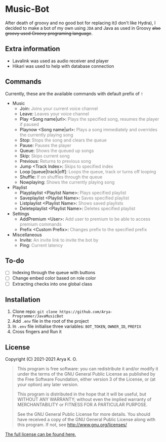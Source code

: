 # Music-Bot

After death of groovy and no good bot for replacing it(I 
don't like Hydra), I decided to make a bot of my own
using `JDA` and Java as used in Groovy ~~also groovy used 
Groovy programing language~~.

## Extra information
  - Lavalink was used as audio receiver and player
  - Hikari was used to help with database connection

## Commands
  Currently, these are the available commands with default prefix of `!`
  - Music
    - Join: <span style="opacity: 0.5">Joins your current voice channel</span>
    - Leave: <span style="opacity: 0.5">Leaves your voice channel</span>
    - Play <Song name|url>: <span style="opacity: 0.5">Plays the specified song, resumes the player if paused</span>
    - Playnow <Song name|url>: <span style="opacity: 0.5">Plays a song immediately and overrides the currently playing song</span>
    - Stop: <span style="opacity: 0.5">Stops the song and clears the queue</span>
    - Pause: <span style="opacity: 0.5">Pauses the player</span>
    - Queue: <span style="opacity: 0.5">Shows the queued up songs</span>
    - Skip: <span style="opacity: 0.5">Skips current song</span>
    - Previous: <span style="opacity: 0.5">Returns to previous song</span>
    - Jump \<Track Index>: <span style="opacity: 0.5">Skips to specified index</span>
    - Loop [queue|track|off]: <span style="opacity: 0.5">Loops the queue, track or turns off looping</span>
    - Shuffle: <span style="opacity: 0.5">If on shuffles through the queue</span>
    - Nowplaying: <span style="opacity: 0.5">Shows the currently playing song</span>
  - Playlist
    - Playplaylist \<Playlist Name>: <span style="opacity: 0.5">Plays specified playlist</span>
    - Saveplaylist \<Playlist Name>: <span style="opacity: 0.5">Saves specified playlist</span>
    - Listplaylist \<Playlist Name>: <span style="opacity: 0.5">Shows saved playlists</span>
    - Deleteplaylist \<Playlist Name>: <span style="opacity: 0.5">Deletes specified playlist</span>
  - Settings
    - AddPremium \<User>: <span style="opacity: 0.5">Add user to premium to be able to access premium commands</span>
    - Prefix \<Custom Prefix>: <span style="opacity: 0.5">Changes prefix to the specified prefix</span>
  - Miscellaneous
    - Invite: <span style="opacity: 0.5">An invite link to invite the bot by</span>
    - Ping: <span style="opacity: 0.5">Current latency</span>

## To-do
  - [ ] Indexing through the queue with buttons
  - [ ] Change embed color based on role color
  - [ ] Extracting checks into one global class

## Installation
  1. Clone repo: `git clone https://github.com/Arya-Programmer/JavaMusicBot`
  2. Add `.env` file in the root of the project
  3. In `.env` file initialise three variables: `BOT_TOKEN`, `OWNER_ID`, `PREFIX`
  4. Cross fingers and Run it

## License
Copyright (C) 2021-2021 Arya K. O.

>This program is free software: you can redistribute it and/or modify it under the terms of the GNU General Public License as published by the Free Software Foundation, either version 3 of the License, or (at your option) any later version.
>  
>This program is distributed in the hope that it will be useful, but WITHOUT ANY WARRANTY; without even the implied warranty of MERCHANTABILITY or FITNESS FOR A PARTICULAR PURPOSE.
>
>See the GNU General Public License for more details. You should have received a copy of the GNU General Public License along with this program. If not, see http://www.gnu.org/licenses/

[The full license can be found here.](https://github.com/Arya-Programmer/JavaMusicBot/blob/master/LICENSE)